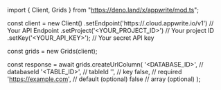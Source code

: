 import { Client, Grids } from "https://deno.land/x/appwrite/mod.ts";

const client = new Client()
    .setEndpoint('https://<REGION>.cloud.appwrite.io/v1') // Your API Endpoint
    .setProject('<YOUR_PROJECT_ID>') // Your project ID
    .setKey('<YOUR_API_KEY>'); // Your secret API key

const grids = new Grids(client);

const response = await grids.createUrlColumn(
    '<DATABASE_ID>', // databaseId
    '<TABLE_ID>', // tableId
    '', // key
    false, // required
    'https://example.com', // default (optional)
    false // array (optional)
);

